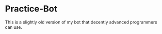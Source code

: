 # Practice-Bot

This is a slightly old version of my bot that decently advanced programmers can use.

